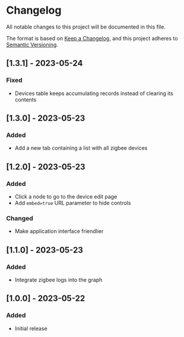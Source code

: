 # Changelog

All notable changes to this project will be documented in this file.

The format is based on [Keep a Changelog](https://keepachangelog.com/en/1.0.0/),
and this project adheres to [Semantic Versioning](https://semver.org/spec/v2.0.0.html).

## [1.3.1] - 2023-05-24

### Fixed
- Devices table keeps accumulating records instead of clearing its contents


## [1.3.0] - 2023-05-23

### Added
- Add a new tab containing a list with all zigbee devices

## [1.2.0] - 2023-05-23

### Added
- Click a node to go to the device edit page
- Add `embed=true` URL parameter to hide controls

### Changed
- Make application interface friendlier

## [1.1.0] - 2023-05-23

### Added
- Integrate zigbee logs into the graph

## [1.0.0] - 2023-05-22

### Added
- Initial release
